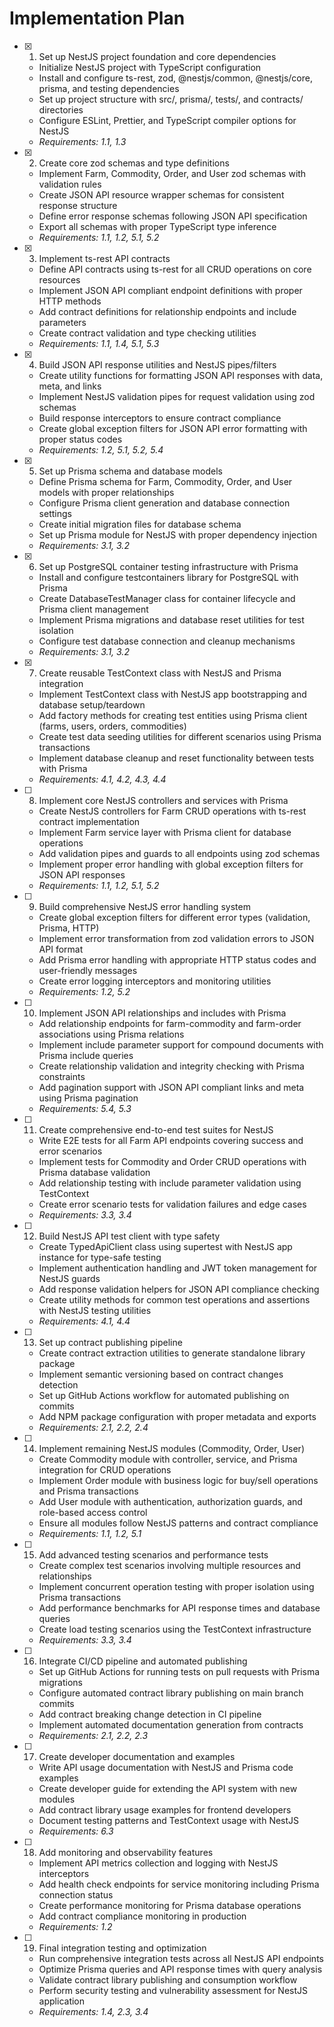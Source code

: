 # Implementation Plan

- [x] 1. Set up NestJS project foundation and core dependencies
  - Initialize NestJS project with TypeScript configuration
  - Install and configure ts-rest, zod, @nestjs/common, @nestjs/core, prisma, and testing dependencies
  - Set up project structure with src/, prisma/, tests/, and contracts/ directories
  - Configure ESLint, Prettier, and TypeScript compiler options for NestJS
  - _Requirements: 1.1, 1.3_

- [x] 2. Create core zod schemas and type definitions
  - Implement Farm, Commodity, Order, and User zod schemas with validation rules
  - Create JSON API resource wrapper schemas for consistent response structure
  - Define error response schemas following JSON API specification
  - Export all schemas with proper TypeScript type inference
  - _Requirements: 1.1, 1.2, 5.1, 5.2_

- [x] 3. Implement ts-rest API contracts
  - Define API contracts using ts-rest for all CRUD operations on core resources
  - Implement JSON API compliant endpoint definitions with proper HTTP methods
  - Add contract definitions for relationship endpoints and include parameters
  - Create contract validation and type checking utilities
  - _Requirements: 1.1, 1.4, 5.1, 5.3_

- [x] 4. Build JSON API response utilities and NestJS pipes/filters
  - Create utility functions for formatting JSON API responses with data, meta, and links
  - Implement NestJS validation pipes for request validation using zod schemas
  - Build response interceptors to ensure contract compliance
  - Create global exception filters for JSON API error formatting with proper status codes
  - _Requirements: 1.2, 5.1, 5.2, 5.4_

- [x] 5. Set up Prisma schema and database models
  - Define Prisma schema for Farm, Commodity, Order, and User models with proper relationships
  - Configure Prisma client generation and database connection settings
  - Create initial migration files for database schema
  - Set up Prisma module for NestJS with proper dependency injection
  - _Requirements: 3.1, 3.2_

- [x] 6. Set up PostgreSQL container testing infrastructure with Prisma
  - Install and configure testcontainers library for PostgreSQL with Prisma
  - Create DatabaseTestManager class for container lifecycle and Prisma client management
  - Implement Prisma migrations and database reset utilities for test isolation
  - Configure test database connection and cleanup mechanisms
  - _Requirements: 3.1, 3.2_

- [x] 7. Create reusable TestContext class with NestJS and Prisma integration
  - Implement TestContext class with NestJS app bootstrapping and database setup/teardown
  - Add factory methods for creating test entities using Prisma client (farms, users, orders, commodities)
  - Create test data seeding utilities for different scenarios using Prisma transactions
  - Implement database cleanup and reset functionality between tests with Prisma
  - _Requirements: 4.1, 4.2, 4.3, 4.4_

- [ ] 8. Implement core NestJS controllers and services with Prisma
  - Create NestJS controllers for Farm CRUD operations with ts-rest contract implementation
  - Implement Farm service layer with Prisma client for database operations
  - Add validation pipes and guards to all endpoints using zod schemas
  - Implement proper error handling with global exception filters for JSON API responses
  - _Requirements: 1.1, 1.2, 5.1, 5.2_

- [ ] 9. Build comprehensive NestJS error handling system
  - Create global exception filters for different error types (validation, Prisma, HTTP)
  - Implement error transformation from zod validation errors to JSON API format
  - Add Prisma error handling with appropriate HTTP status codes and user-friendly messages
  - Create error logging interceptors and monitoring utilities
  - _Requirements: 1.2, 5.2_

- [ ] 10. Implement JSON API relationships and includes with Prisma
  - Add relationship endpoints for farm-commodity and farm-order associations using Prisma relations
  - Implement include parameter support for compound documents with Prisma include queries
  - Create relationship validation and integrity checking with Prisma constraints
  - Add pagination support with JSON API compliant links and meta using Prisma pagination
  - _Requirements: 5.4, 5.3_

- [ ] 11. Create comprehensive end-to-end test suites for NestJS
  - Write E2E tests for all Farm API endpoints covering success and error scenarios
  - Implement tests for Commodity and Order CRUD operations with Prisma database validation
  - Add relationship testing with include parameter validation using TestContext
  - Create error scenario tests for validation failures and edge cases
  - _Requirements: 3.3, 3.4_

- [ ] 12. Build NestJS API test client with type safety
  - Create TypedApiClient class using supertest with NestJS app instance for type-safe testing
  - Implement authentication handling and JWT token management for NestJS guards
  - Add response validation helpers for JSON API compliance checking
  - Create utility methods for common test operations and assertions with NestJS testing utilities
  - _Requirements: 4.1, 4.4_

- [ ] 13. Set up contract publishing pipeline
  - Create contract extraction utilities to generate standalone library package
  - Implement semantic versioning based on contract changes detection
  - Set up GitHub Actions workflow for automated publishing on commits
  - Add NPM package configuration with proper metadata and exports
  - _Requirements: 2.1, 2.2, 2.4_

- [ ] 14. Implement remaining NestJS modules (Commodity, Order, User)
  - Create Commodity module with controller, service, and Prisma integration for CRUD operations
  - Implement Order module with business logic for buy/sell operations and Prisma transactions
  - Add User module with authentication, authorization guards, and role-based access control
  - Ensure all modules follow NestJS patterns and contract compliance
  - _Requirements: 1.1, 1.2, 5.1_

- [ ] 15. Add advanced testing scenarios and performance tests
  - Create complex test scenarios involving multiple resources and relationships
  - Implement concurrent operation testing with proper isolation using Prisma transactions
  - Add performance benchmarks for API response times and database queries
  - Create load testing scenarios using the TestContext infrastructure
  - _Requirements: 3.3, 3.4_

- [ ] 16. Integrate CI/CD pipeline and automated publishing
  - Set up GitHub Actions for running tests on pull requests with Prisma migrations
  - Configure automated contract library publishing on main branch commits
  - Add contract breaking change detection in CI pipeline
  - Implement automated documentation generation from contracts
  - _Requirements: 2.1, 2.2, 2.3_

- [ ] 17. Create developer documentation and examples
  - Write API usage documentation with NestJS and Prisma code examples
  - Create developer guide for extending the API system with new modules
  - Add contract library usage examples for frontend developers
  - Document testing patterns and TestContext usage with NestJS
  - _Requirements: 6.3_

- [ ] 18. Add monitoring and observability features
  - Implement API metrics collection and logging with NestJS interceptors
  - Add health check endpoints for service monitoring including Prisma connection status
  - Create performance monitoring for Prisma database operations
  - Add contract compliance monitoring in production
  - _Requirements: 1.2_

- [ ] 19. Final integration testing and optimization
  - Run comprehensive integration tests across all NestJS API endpoints
  - Optimize Prisma queries and API response times with query analysis
  - Validate contract library publishing and consumption workflow
  - Perform security testing and vulnerability assessment for NestJS application
  - _Requirements: 1.4, 2.3, 3.4_
